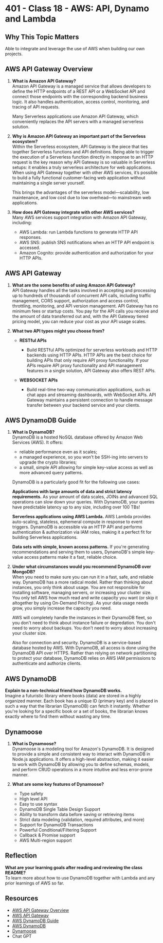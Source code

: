 # 401 - Class 18 - AWS: API, Dynamo and Lambda

## Why This Topic Matters

Able to integrate and leverage the use of AWS when building our own projects.

## AWS API Gateway Overview

1. **What is Amazon API Gateway?**  
    Amazon API Gateway is a managed service that allows developers to define the HTTP endpoints of a REST API or a WebSocket API and connect those endpoints with the corresponding backend business logic. It also handles authentication, access control, monitoring, and tracing of API requests.

    Many Serverless applications use Amazon API Gateway, which conveniently replaces the API servers with a managed serverless solution.

2. **Why is Amazon API Gateway an important part of the Serverless ecosystem?**  
    Within the Serverless ecosystem, API Gateway is the piece that ties together Serverless functions and API definitions. Being able to trigger the execution of a Serverless function directly in response to an HTTP request is the key reason why API Gateway is so valuable in Serverless setups: it enables a truly serverless architecture for web applications. When using API Gateway together with other AWS services, it’s possible to build a fully functional customer-facing web application without maintaining a single server yourself.

    This brings the advantages of the serverless model—scalability, low maintenance, and low cost due to low overhead—to mainstream web applications.

3. **How does API Gateway integrate with other AWS services?**  
    Many AWS services support integration with Amazon API Gateway, including:

    * AWS Lambda: run Lambda functions to generate HTTP API responses.
    * AWS SNS: publish SNS notifications when an HTTP API endpoint is accessed.
    * Amazon Cognito: provide authentication and authorization for your HTTP APIs.

## AWS API Gateway

1. **What are the some benefits of using Amazon API Gateway?**  
    API Gateway handles all the tasks involved in accepting and processing up to hundreds of thousands of concurrent API calls, including traffic management, CORS support, authorization and access control, throttling, monitoring, and API version management. API Gateway has no minimum fees or startup costs. You pay for the API calls you receive and the amount of data transferred out and, with the API Gateway tiered pricing model, you can reduce your cost as your API usage scales.  

2. **What two API types might you choose from?**
    * **RESTful APIs**
        * Build RESTful APIs optimized for serverless workloads and HTTP backends using HTTP APIs. HTTP APIs are the best choice for building APIs that only require API proxy functionality. If your APIs require API proxy functionality and API management features in a single solution, API Gateway also offers REST APIs.

    * **WEBSOCKET APIs**
        * Build real-time two-way communication applications, such as chat apps and streaming dashboards, with WebSocket APIs. API Gateway maintains a persistent connection to handle message transfer between your backend service and your clients.

## AWS DynamoDB Guide

1. **What is DynamoDB?**  
    DynamoDB is a hosted NoSQL database offered by Amazon Web Services (AWS). It offers:

    * reliable performance even as it scales;
    * a managed experience, so you won't be SSH-ing into servers to upgrade the crypto libraries;
    * a small, simple API allowing for simple key-value access as well as more advanced query patterns.  

    DynamoDB is a particularly good fit for the following use cases:

    **Applications with large amounts of data and strict latency requirements.** As your amount of data scales, JOINs and advanced SQL operations can slow down your queries. With DynamoDB, your queries have predictable latency up to any size, including over 100 TBs!

    **Serverless applications using AWS Lambda.** AWS Lambda provides auto-scaling, stateless, ephemeral compute in response to event triggers. DynamoDB is accessible via an HTTP API and performs authentication & authorization via IAM roles, making it a perfect fit for building Serverless applications.

    **Data sets with simple, known access patterns.** If you're generating recommendations and serving them to users, DynamoDB's simple key-value access patterns make it a fast, reliable choice.

2. **Under what circumstances would you recommend DynamoDB over MongoDB?**  
    When you need to make sure you can run it in a fast, safe, and reliable way. DynamoDB has a more radical model. Rather than thinking about instances, you only think about usage. You are not responsible for installing software, managing servers, or increasing your cluster size. You only tell AWS how much read and write capacity you want (or skip it altogether by using On-Demand Pricing). As your data usage needs grow, you simply increase the capacity you need.  

    AWS will completely handle the instances in their DynamoDB fleet, so you don't need to think about instance failure or degredation. You don't need to worry about backups. You don't need to worry about increasing your cluster size.

    Also for connection and security. DynamoDB is a service-based database hosted by AWS. With DynamoDB, all access is done using the DynamoDB API over HTTPS. Rather than relying on network partitioning to protect your database, DynamoDB relies on AWS IAM permissions to authenticate and authorize clients.

## AWS DynamoDB

**Explain to a non-technical friend how DynamoDB works.**  
Imagine a futuristic library where books (data) are stored in a highly organized manner. Each book has a unique ID (primary key) and is placed in such a way that the librarian (DynamoDB) can fetch it instantly. Whether you're looking for a specific book or a set of books, the librarian knows exactly where to find them without wasting any time.

## Dynamoose

1. **What is Dynamoose?**  
    Dynamoose is a modeling tool for Amazon's DynamoDB. It is designed to provide a simple and consistent way to interact with DynamoDB in Node.js applications. It offers a high-level abstraction, making it easier to work with DynamoDB by allowing you to define schemas, models, and perform CRUD operations in a more intuitive and less error-prone manner.

2. **What are some key features of Dynamoose?**  
    * Type safety
    * High level API
    * Easy to use syntax
    * DynamoDB Single Table Design Support
    * Ability to transform data before saving or retrieving items
    * Strict data modeling (validation, required attributes, and more)
    * Support for DynamoDB Transactions
    * Powerful Conditional/Filtering Support
    * Callback & Promise support
    * AWS Multi-region support

## Reflection

**What are your learning goals after reading and reviewing the class README?**  
To learn more about how to use DynamoDB together with Lambda and any prior learnings of AWS so far.

## Resources

* [AWS API Gateway Overview](https://www.serverless.com/guides/amazon-api-gateway)
* [AWS API Gateway](https://aws.amazon.com/api-gateway/)
* [AWS DynamoDB Guide](https://www.dynamodbguide.com/what-is-dynamo-db/)
* [AWS DynamoDB](https://aws.amazon.com/dynamodb/)
* [Dynamoose](https://dynamoosejs.com/getting_started/Introduction)
* Chat GPT
